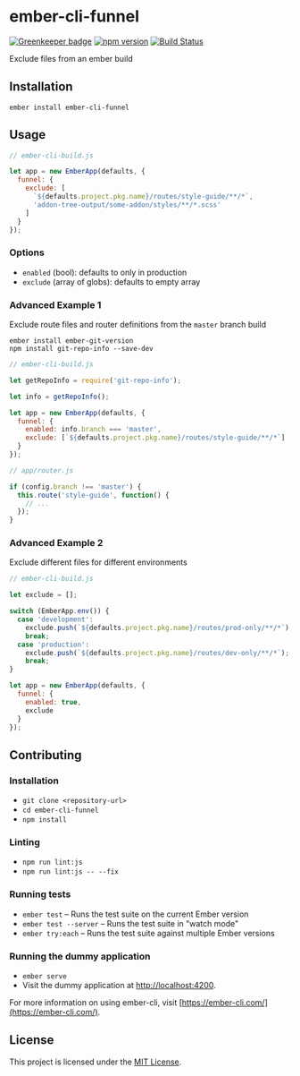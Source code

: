 ember-cli-funnel
==============================================================================

[![Greenkeeper badge](https://badges.greenkeeper.io/kellyselden/ember-cli-funnel.svg)](https://greenkeeper.io/)
[![npm version](https://badge.fury.io/js/ember-cli-funnel.svg)](https://badge.fury.io/js/ember-cli-funnel)
[![Build Status](https://travis-ci.org/kellyselden/ember-cli-funnel.svg?branch=master)](https://travis-ci.org/kellyselden/ember-cli-funnel)

Exclude files from an ember build

Installation
------------------------------------------------------------------------------

```
ember install ember-cli-funnel
```


Usage
------------------------------------------------------------------------------

```js
// ember-cli-build.js

let app = new EmberApp(defaults, {
  funnel: {
    exclude: [
      `${defaults.project.pkg.name}/routes/style-guide/**/*`,
      'addon-tree-output/some-addon/styles/**/*.scss'
    ]
  }
});
```

### Options

* `enabled` (bool): defaults to only in production
* `exclude` (array of globs): defaults to empty array

### Advanced Example 1

Exclude route files and router definitions from the `master` branch build

```
ember install ember-git-version
npm install git-repo-info --save-dev
```

```js
// ember-cli-build.js

let getRepoInfo = require('git-repo-info');

let info = getRepoInfo();

let app = new EmberApp(defaults, {
  funnel: {
    enabled: info.branch === 'master',
    exclude: [`${defaults.project.pkg.name}/routes/style-guide/**/*`]
  }
});
```

```js
// app/router.js

if (config.branch !== 'master') {
  this.route('style-guide', function() {
    // ...
  });
}
```

### Advanced Example 2

Exclude different files for different environments

```js
// ember-cli-build.js

let exclude = [];

switch (EmberApp.env()) {
  case 'development':
    exclude.push(`${defaults.project.pkg.name}/routes/prod-only/**/*`);
    break;
  case 'production':
    exclude.push(`${defaults.project.pkg.name}/routes/dev-only/**/*`);
    break;
}

let app = new EmberApp(defaults, {
  funnel: {
    enabled: true,
    exclude
  }
});
```


Contributing
------------------------------------------------------------------------------

### Installation

* `git clone <repository-url>`
* `cd ember-cli-funnel`
* `npm install`

### Linting

* `npm run lint:js`
* `npm run lint:js -- --fix`

### Running tests

* `ember test` – Runs the test suite on the current Ember version
* `ember test --server` – Runs the test suite in "watch mode"
* `ember try:each` – Runs the test suite against multiple Ember versions

### Running the dummy application

* `ember serve`
* Visit the dummy application at [http://localhost:4200](http://localhost:4200).

For more information on using ember-cli, visit [https://ember-cli.com/](https://ember-cli.com/).

License
------------------------------------------------------------------------------

This project is licensed under the [MIT License](LICENSE.md).
